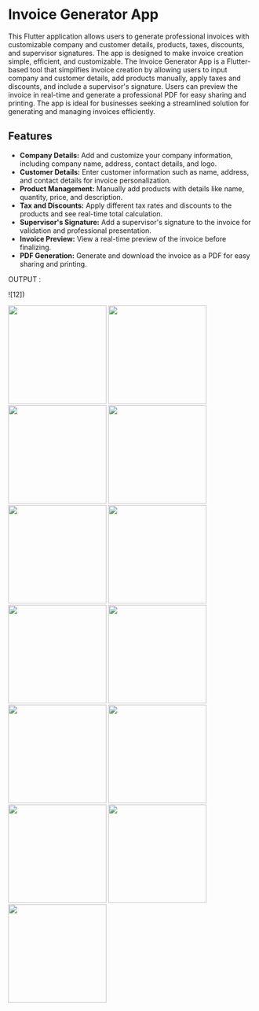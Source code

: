 # Invoice Generator App

This Flutter application allows users to generate professional invoices with customizable company and customer details, products, taxes, discounts, and supervisor signatures. The app is designed to make invoice creation simple, efficient, and customizable.
The Invoice Generator App is a Flutter-based tool that simplifies invoice creation by allowing users to input company and customer details, add products manually, apply taxes and discounts, and include a supervisor's signature. Users can preview the invoice in real-time and generate a professional PDF for easy sharing and printing. The app is ideal for businesses seeking a streamlined solution for generating and managing invoices efficiently.


## Features

- **Company Details:** Add and customize your company information, including company name, address, contact details, and logo.
- **Customer Details:** Enter customer information such as name, address, and contact details for invoice personalization.
- **Product Management:** Manually add products with details like name, quantity, price, and description.
- **Tax and Discounts:** Apply different tax rates and discounts to the products and see real-time total calculation.
- **Supervisor's Signature:** Add a supervisor's signature to the invoice for validation and professional presentation.
- **Invoice Preview:** View a real-time preview of the invoice before finalizing.
- **PDF Generation:** Generate and download the invoice as a PDF for easy sharing and printing.


OUTPUT :

![12])

<img src = "https://github.com/user-attachments/assets/0f71ecdd-94bb-491b-8cd9-217176c85c03" width="200">
<img src = "https://github.com/user-attachments/assets/a00e25a0-daf4-486f-9b8f-d41e8a43328b " width="200">
<img src = "https://github.com/user-attachments/assets/ae722e4f-ff95-4984-a20d-b04224bd1f58 " width="200">
<img src = "https://github.com/user-attachments/assets/94744e0a-6a17-4776-b397-9545752ead01 " width="200">
<img src = "https://github.com/user-attachments/assets/ea782fc5-aebd-40cb-9eb2-4a0e4170d341 " width="200">
<img src = "https://github.com/user-attachments/assets/d3705ecd-82f3-470c-bb1d-09708a05a682" width="200">
<img src = "https://github.com/user-attachments/assets/99b6a025-7425-4fec-babb-3b729a57b329" width="200">
<img src= "https://github.com/user-attachments/assets/01cbea3f-2290-4824-aa29-7b248c051df1" width="200">
<img src= "https://github.com/user-attachments/assets/b83cc7b6-215a-4eff-bc3a-7f778789369e" width="200">
<img src= "https://github.com/user-attachments/assets/5d56570b-460d-41d7-818f-aa5e902c0316" width="200">
<img src = "https://github.com/user-attachments/assets/3daa7170-685b-499b-82c6-201c460645ae" width="200">
<img src = "https://github.com/user-attachments/assets/c75bb440-0e4e-40bc-85f7-1f5013539711" width="200">
<img src = "https://github.com/user-attachments/assets/fa057c5d-ade9-44be-b48d-3f08dffe77ef" width="200">














